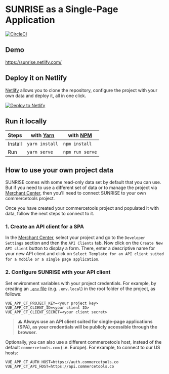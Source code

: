 # SUNRISE as a Single-Page Application

[![CircleCI](https://circleci.com/gh/commercetools/sunrise-spa.svg?style=svg)](https://circleci.com/gh/commercetools/sunrise-spa)

## Demo
https://sunrise.netlify.com/

## Deploy it on Netlify
[Netlify](https://www.netlify.com/) allows you to clone the repository, configure the project with your own data and deploy it, all in one click.

[![Deploy to Netlify](https://www.netlify.com/img/deploy/button.svg)](https://app.netlify.com/start/deploy?repository=https://github.com/commercetools/sunrise-spa)

## Run it locally 

Steps   | with [Yarn](https://yarnpkg.com/)  | with [NPM](https://www.npmjs.com/) |
------- | ---------------------------------- | ---------------------------------- |
Install | `yarn install`                     | `npm install`                      |
Run     | `yarn serve`                       | `npm run serve`                    |


## How to use your own project data
SUNRISE comes with some read-only data set by default that you can use. But if you need to use a different set of data or to manage the project via [Merchant Center](https://mc.commercetools.com/), then you'll need to connect SUNRISE to your own commercetools project.

Once you have created your commercetools project and populated it with data, follow the next steps to connect to it.

### 1. Create an API client for a SPA
In the [Merchant Center](https://mc.commercetools.com/), select your project and go to the `Developer Settings` section and then the `API Clients` tab. Now click on the `Create New API client` button to display a form. There, enter a descriptive name for your new API client and click on `Select Template for an API client suited for a mobile or a single page application`.

### 2. Configure SUNRISE with your API client 
Set environment variables with your project credentials. For example, by creating an [`.env` file](https://www.npmjs.com/package/dotenv#usage) (e.g. `.env.local`) in the root folder of the project, as follows:

```shell
VUE_APP_CT_PROJECT_KEY=<your project key>
VUE_APP_CT_CLIENT_ID=<your client ID>
VUE_APP_CT_CLIENT_SECRET=<your client secret>
```
> **:warning: Always use an API client suited for single-page applications (SPA), as your credentials will be publicly accessible through the browser.**

Optionally, you can also use a different commercetools host, instead of the default `commercetools.com` (i.e. Europe). For example, to connect to our US hosts: 
```shell
VUE_APP_CT_AUTH_HOST=https://auth.commercetools.co
VUE_APP_CT_API_HOST=https://api.commercetools.co
```
